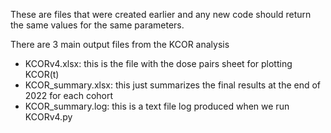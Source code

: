 These are files that were created earlier and any new code should 
return the same values for the same parameters.

There are 3 main output files from the KCOR analysis

- KCORv4.xlsx: this is the file with the dose pairs sheet for plotting KCOR(t)
- KCOR_summary.xlsx: this just summarizes the final results at the end of 2022 for each cohort
- KCOR_summary.log: this is a text file log produced when we run KCORv4.py